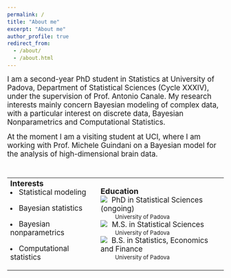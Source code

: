 ```yaml
---
permalink: /
title: "About me"
excerpt: "About me"
author_profile: true
redirect_from: 
  - /about/
  - /about.html
---
```

<font style="font-size:17px">
I am a second-year PhD student in Statistics at University of Padova, Department of Statistical Sciences (Cycle XXXIV), under the supervision of Prof. Antonio Canale. My research interests mainly concern Bayesian modeling of complex data, with a particular interest on discrete data, Bayesian Nonparametrics and Computational Statistics. 
  
<br>
  
At the moment I am a visiting student at UCI, where I am working with Prof. Michele Guindani on a Bayesian model for the analysis of high-dimensional brain data.
</font>

<br>

<table border="0">
 <tr>
    <td>
      <b style="font-size:18px">Interests</b> <br>
      <li>  <font style="font-size:17px"> Statistical modeling </font> </li> <br>
      <li> <font style="font-size:17px"> Bayesian statistics </font> </li><br>
      <li>  <font style="font-size:17px"> Bayesian nonparametrics </font> </li><br>
      <li> <font style="font-size:17px"> Computational statistics </font> </li><br>
   </td>   
   <td>
     <b style="font-size:18px">Education</b> <br>
     <img src="../images/49944.png" width="22"> <img src="../images/spacer.png" height="1px" width="2px"> <font style="font-size:17px">  PhD in Statistical Sciences (ongoing)</font> <br> <img src="../images/spacer.png" height="1px" width="30px"> <font style="font-size:13px"> University of Padova </font><br>
   <img src="../images/49944.png" width="22">  <img src="../images/spacer.png" height="1px" width="2px"><font style="font-size:17px">  M.S. in Statistical Sciences</font> <br> <img src="../images/spacer.png" height="1px" width="30px"> <font style="font-size:13px"> University of Padova </font><br>
     <img src="../images/49944.png" width="22"> <img src="../images/spacer.png" height="1px" width="2px"> <font style="font-size:17px">  B.S. in Statistics, Economics and Finance</font><br> <img src="../images/spacer.png" height="1px" width="30px"> <font style="font-size:13px"> University of Padova </font><br>
     
   </td>
 </tr>
</table>






